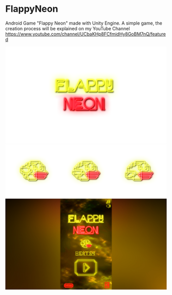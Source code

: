# FlappyNeon
Android Game "Flappy Neon" made with Unity Engine. A simple game, the creation process will be explained on my YouTube Channel  https://www.youtube.com/channel/UCbaKHp8FCfmidHy8GoBM7nQ/featured

![alt text](/Screenshots/logo.png?raw=true "Blog")
![alt text](/Screenshots/Character.png?raw=true "Blog")
![alt text](/Screenshots/screenshot1.jpg?raw=true "Blog")

